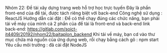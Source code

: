 Nhóm 22: Đề tài xây dựng trang web hỗ trợ học trực tuyến 
Đây là phần front-end của đề tài, được tách riêng biệt với back-end
Công nghệ sử dụng : ReactJS
Hướng dẫn cài đặt : Để có thể chạy đúng các chức năng, bạn phải tải về máy của mình cả 2 phần của đề tài là front-end và back-end
    link back-end: https://gitlab.com/soict-it4409/20192/nhom22/baitaplon_backend
Khi tải về máy, bạn cd vào thư mục chứa mã nguồn của ứng dụng web, rồi chạy bằng cách gõ : npm start
Yêu cầu môi trường : đã cài đặt NodeJS 
